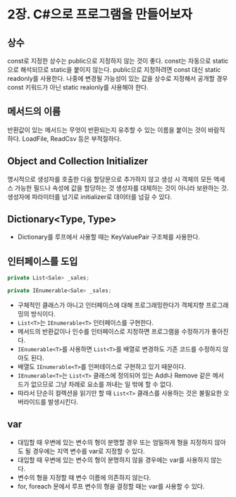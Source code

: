 # 2장. C#으로 프로그램을 만들어보자

## 상수

const로 지정한 상수는 public으로 지정하지 않는 것이 좋다.
const는 자동으로 static으로 해석되므로 static을 붙이지 않는다.
public으로 지정하려면 const 대신 static readonly를 사용한다.
나중에 변경될 가능성이 있는 값을 상수로 지정해서 공개할 경우 const 키워드가 아닌 static realonly를 사용해야 한다.

## 메서드의 이름

반환값이 있는 메서드는 무엇이 반환되는지 유추할 수 있는 이름을 붙이는 것이 바람직하다.
LoadFile, ReadCsv 등은 부적절하다.

## Object and Collection Initializer

명시적으로 생성자를 호출한 다음 할당문으로 추가하지 않고 생성 시 객체의 모든 엑세스 가능한 필드나 속성에 값을 할당하는 것
생성자를 대체하는 것이 아니라 보완하는 것.
생성자에 파라미터를 넘기로 initializer로 데이터를 넘길 수 있다.

## Dictionary<Type, Type>

* Dictionary를 루프에서 사용할 때는 KeyValuePair 구조체를 사용한다.

## 인터페이스를 도입

```cs
private List<Sale> _sales;

private IEnumerable<Sale> _sales;
```

* 구체적인 클래스가 아니고 인터페이스에 대해 프로그래밍한다가 객체지향 프로그래밍의 방식이다.
* `List<T>`는 `IEnumerable<T>` 인터페이스를 구현한다.
* 메서드의 반환값이나 인수를 인터페이스로 지정하면 프로그램을 수정하기가 좋아진다.
* `IEnumerable<T>`를 사용하면 `List<T>`를 배열로 변경하도 기존 코드를 수정하지 않아도 된다.
* 배열도 `IEnumerable<T>`를 인퍼테이스로 구현하고 있기 때문이다.
* `IEnumerable<T>`는 `List<T>` 클래스에 정의되어 있는 Add나 Remove 같은 메서드가 없으므로 그냥 차례로 요소를 꺼내는 일 밖에 할 수 없다.
* 따라서 단순히 컬렉션을 읽기만 할 때 `List<T>` 클래스를 사용하는 것은 불필요한 오버라이드를 발생시킨다.

## var

* 대입할 때 우변에 있는 변수의 형이 분명할 경우 또는 엄밀하게 형을 지정하지 않아도 될 경우에는 지역 변수를 var로 지정할 수 있다.
* 대입할 때 우변에 있는 변수의 형이 분명하지 않을 경우에는 var를 사용하지 않는다.
* 변수의 형을 지정할 때 변수 이름에 의존하지 않는다.
* for, foreach 문에서 루프 변수의 형을 결정할 때는 var를 사용할 수 있다.
